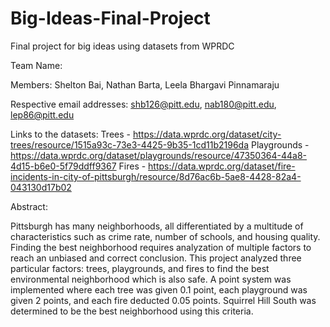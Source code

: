 # Big-Ideas-Final-Project
Final project for big ideas using datasets from WPRDC

Team Name:

Members: Shelton Bai, Nathan Barta, Leela Bhargavi Pinnamaraju

Respective email addresses: shb126@pitt.edu, nab180@pitt.edu, lep86@pitt.edu

Links to the datasets:
Trees - https://data.wprdc.org/dataset/city-trees/resource/1515a93c-73e3-4425-9b35-1cd11b2196da
Playgrounds - https://data.wprdc.org/dataset/playgrounds/resource/47350364-44a8-4d15-b6e0-5f79ddff9367
Fires - https://data.wprdc.org/dataset/fire-incidents-in-city-of-pittsburgh/resource/8d76ac6b-5ae8-4428-82a4-043130d17b02


Abstract:   

Pittsburgh has many neighborhoods, all differentiated by a multitude of characteristics such as crime rate, number of schools, and housing quality. Finding the best neighborhood requires analyzation of multiple factors to reach an unbiased and correct conclusion. This project analyzed three particular factors: trees, playgrounds, and fires to find the best environmental neighborhood which is also safe. A point system was implemented where each tree was given 0.1 point, each playground was given 2 points, and each fire deducted 0.05 points. Squirrel Hill South was determined to be the best neighborhood using this criteria. 

